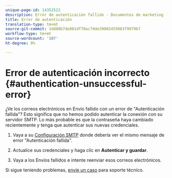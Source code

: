 ```yaml
---
unique-page-id: 14352522
description: Error de autenticación fallido - Documentos de marketing - Documentación del producto
title: Error de autenticación
translation-type: tm+mt
source-git-commit: 1dd80b7de801df78ac7dde39002455063f9979b7
workflow-type: tm+mt
source-wordcount: '107'
ht-degree: 0%

---
```



# Error de autenticación incorrecto {#authentication-unsuccessful-error}

¿Ve los correos electrónicos en Envío fallido con un error de &quot;Autenticación fallida&quot;? Esto significa que no hemos podido autenticar la conexión con su servidor SMTP. Lo más probable es que la contraseña haya cambiado recientemente y tenga que autenticar sus nuevas credenciales.

1. Vaya a su [Configuración SMTP](https://toutapp.com/) donde debería ver el mismo mensaje de error &quot;Autenticación fallida&quot;.

1. Actualice sus credenciales y haga clic en **Autenticar y guardar**.

1. Vaya a los Envíos fallidos e intente reenviar esos correos electrónicos.

Si sigue teniendo problemas, [envíe un caso](https://nation.marketo.com/t5/Support/ct-p/Support) para soporte técnico.
